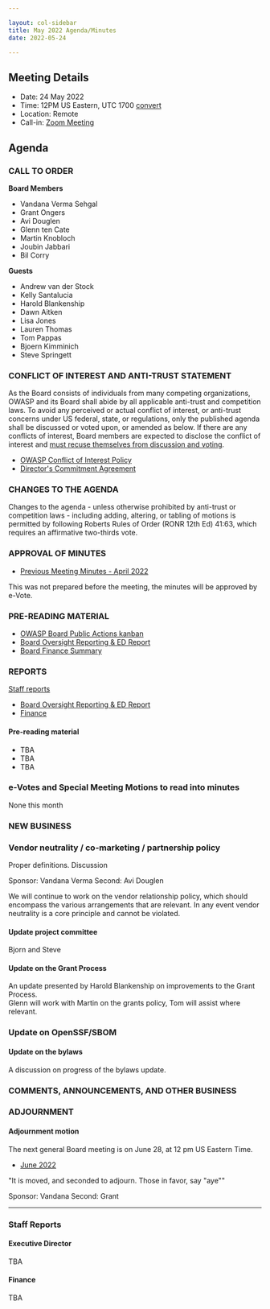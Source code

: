 ```yaml
---

layout: col-sidebar
title: May 2022 Agenda/Minutes
date: 2022-05-24

---
```


## Meeting Details

- Date: 24 May 2022
- Time: 12PM US Eastern, UTC 1700 [convert](https://www.timeanddate.com/worldclock/meetingdetails.html?year=2022&month=5&day=24&hour=17&min=0&sec=0&p1=398&p2=16&p3=110&p4=197&p5=217&p6=136&p7=179&p8=438)
- Location: Remote
- Call-in: [Zoom Meeting](https://us06web.zoom.us/j/83392905205?pwd=bXpFOG1oSEMwUTJBTjlQMzVsT1FQdz09)

## Agenda

### CALL TO ORDER

**Board Members**

- Vandana Verma Sehgal
- Grant Ongers
- Avi Douglen
- Glenn ten Cate
- Martin Knobloch
- Joubin Jabbari
- Bil Corry

**Guests**

- Andrew van der Stock
- Kelly Santalucia
- Harold Blankenship
- Dawn Aitken
- Lisa Jones
- Lauren Thomas
- Tom Pappas
- Bjoern Kimminich 
- Steve Springett

### CONFLICT OF INTEREST AND ANTI-TRUST STATEMENT

As the Board consists of individuals from many competing organizations, OWASP and its Board shall abide by all applicable anti-trust and competition laws. To avoid any perceived or actual conflict of interest, or anti-trust concerns under US federal, state, or regulations, only the published agenda shall be discussed or voted upon, or amended as below. If there are any conflicts of interest, Board members are expected to disclose the conflict of interest and [must recuse themselves from discussion and voting](https://owasp.org/www-policy/legal/bylaws#section-702-disclosure-required).

- [OWASP Conflict of Interest Policy](https://owasp.org/www-policy/operational/conflict-of-interest)
- [Director's Commitment Agreement](https://owasp.org/www-policy/legal/directors-committment-agreement)

### CHANGES TO THE AGENDA

Changes to the agenda - unless otherwise prohibited by anti-trust or competition laws - including adding, altering, or tabling of motions is permitted by following Roberts Rules of Order (RONR 12th Ed) 41:63, which requires an affirmative two-thirds vote.

### APPROVAL OF MINUTES

- [Previous Meeting Minutes - April 2022](/www-board/meetings-historical/202204) 

This was not prepared before the meeting, the minutes will be approved by e-Vote. 

### PRE-READING MATERIAL

- [OWASP Board Public Actions kanban](https://github.com/OWASP/www-board/projects/1)
- [Board Oversight Reporting & ED Report](TBA)
- [Board Finance Summary](TBA)

### REPORTS

[Staff reports](#staff-reports)

- [Board Oversight Reporting & ED Report](#executive-director)
- [Finance](#finance)

#### Pre-reading material

- TBA
- TBA
- TBA

### e-Votes and Special Meeting Motions to read into minutes

None this month

### NEW BUSINESS

### Vendor neutrality / co-marketing / partnership policy

Proper definitions. Discussion

Sponsor: Vandana Verma
Second: Avi Douglen

We will continue to work on the vendor relationship policy, which should encompass the various arrangements that are relevant. 
In any event vendor neutrality is a core principle and cannot be violated. 


#### Update project committee

Bjorn and Steve

#### Update on the Grant Process

An update presented by Harold Blankenship on improvements to the Grant Process.  
Glenn will work with Martin on the grants policy, Tom will assist where relevant. 


### Update on OpenSSF/SBOM


#### Update on the bylaws

A discussion on progress of the bylaws update.

### COMMENTS, ANNOUNCEMENTS, AND OTHER BUSINESS

### ADJOURNMENT

#### Adjournment motion

The next general Board meeting is on June 28, at 12 pm US Eastern Time.

- [June 2022](https://owasp.org/www-board/meetings/202206.html)

"It is moved, and seconded to adjourn. Those in favor, say "aye""

Sponsor: Vandana
Second: Grant

***

### Staff Reports

#### Executive Director

TBA

#### Finance

TBA
